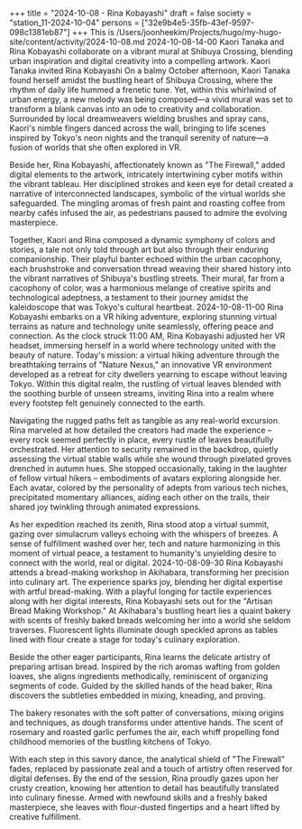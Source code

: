 +++
title = "2024-10-08 - Rina Kobayashi"
draft = false
society = "station_11-2024-10-04"
persons = ["32e9b4e5-35fb-43ef-9597-098c1381eb87"]
+++
This is /Users/joonheekim/Projects/hugo/my-hugo-site/content/activity/2024-10-08.md
2024-10-08-14-00
Kaori Tanaka and Rina Kobayashi collaborate on a vibrant mural at Shibuya Crossing, blending urban inspiration and digital creativity into a compelling artwork.
Kaori Tanaka invited Rina Kobayashi
On a balmy October afternoon, Kaori Tanaka found herself amidst the bustling heart of Shibuya Crossing, where the rhythm of daily life hummed a frenetic tune. Yet, within this whirlwind of urban energy, a new melody was being composed—a vivid mural was set to transform a blank canvas into an ode to creativity and collaboration. Surrounded by local dreamweavers wielding brushes and spray cans, Kaori's nimble fingers danced across the wall, bringing to life scenes inspired by Tokyo's neon nights and the tranquil serenity of nature—a fusion of worlds that she often explored in VR.

Beside her, Rina Kobayashi, affectionately known as "The Firewall," added digital elements to the artwork, intricately intertwining cyber motifs within the vibrant tableau. Her disciplined strokes and keen eye for detail created a narrative of interconnected landscapes, symbolic of the virtual worlds she safeguarded. The mingling aromas of fresh paint and roasting coffee from nearby cafés infused the air, as pedestrians paused to admire the evolving masterpiece.

Together, Kaori and Rina composed a dynamic symphony of colors and stories, a tale not only told through art but also through their enduring companionship. Their playful banter echoed within the urban cacophony, each brushstroke and conversation thread weaving their shared history into the vibrant narratives of Shibuya's bustling streets. Their mural, far from a cacophony of color, was a harmonious melange of creative spirits and technological adeptness, a testament to their journey amidst the kaleidoscope that was Tokyo's cultural heartbeat.
2024-10-08-11-00
Rina Kobayashi embarks on a VR hiking adventure, exploring stunning virtual terrains as nature and technology unite seamlessly, offering peace and connection.
As the clock struck 11:00 AM, Rina Kobayashi adjusted her VR headset, immersing herself in a world where technology united with the beauty of nature. Today's mission: a virtual hiking adventure through the breathtaking terrains of "Nature Nexus," an innovative VR environment developed as a retreat for city dwellers yearning to escape without leaving Tokyo. Within this digital realm, the rustling of virtual leaves blended with the soothing burble of unseen streams, inviting Rina into a realm where every footstep felt genuinely connected to the earth.

Navigating the rugged paths felt as tangible as any real-world excursion. Rina marveled at how detailed the creators had made the experience – every rock seemed perfectly in place, every rustle of leaves beautifully orchestrated. Her attention to security remained in the backdrop, quietly assessing the virtual stable walls while she wound through pixelated groves drenched in autumn hues. She stopped occasionally, taking in the laughter of fellow virtual hikers – embodiments of avatars exploring alongside her. Each avatar, colored by the personality of adepts from various tech niches, precipitated momentary alliances, aiding each other on the trails, their shared joy twinkling through animated expressions.

As her expedition reached its zenith, Rina stood atop a virtual summit, gazing over simulacrum valleys echoing with the whispers of breezes. A sense of fulfillment washed over her, tech and nature harmonizing in this moment of virtual peace, a testament to humanity's unyielding desire to connect with the world, real or digital.
2024-10-08-09-30
Rina Kobayashi attends a bread-making workshop in Akihabara, transforming her precision into culinary art. The experience sparks joy, blending her digital expertise with artful bread-making.
With a playful longing for tactile experiences along with her digital interests, Rina Kobayashi sets out for the "Artisan Bread Making Workshop." At Akihabara's bustling heart lies a quaint bakery with scents of freshly baked breads welcoming her into a world she seldom traverses. Fluorescent lights illuminate dough speckled aprons as tables lined with flour create a stage for today's culinary exploration.

Beside the other eager participants, Rina learns the delicate artistry of preparing artisan bread. Inspired by the rich aromas wafting from golden loaves, she aligns ingredients methodically, reminiscent of organizing segments of code. Guided by the skilled hands of the head baker, Rina discovers the subtleties embedded in mixing, kneading, and proving.

The bakery resonates with the soft patter of conversations, mixing origins and techniques, as dough transforms under attentive hands. The scent of rosemary and roasted garlic perfumes the air, each whiff propelling fond childhood memories of the bustling kitchens of Tokyo.

With each step in this savory dance, the analytical shield of "The Firewall" fades, replaced by passionate zeal and a touch of artistry often reserved for digital defenses. By the end of the session, Rina proudly gazes upon her crusty creation, knowing her attention to detail has beautifully translated into culinary finesse. Armed with newfound skills and a freshly baked masterpiece, she leaves with flour-dusted fingertips and a heart lifted by creative fulfillment.
